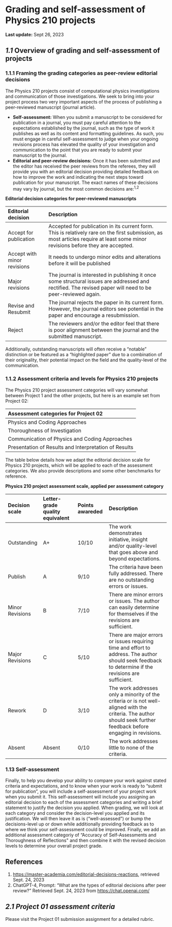 # Grading and self-assessment of Physics 210 projects
**Last update:** Sept 26, 2023

## *1.1* Overview of grading and self-assessment of projects

### 1.1.1 Framing the grading categories as peer-review editorial decisions
The Physics 210 projects consist of computational physics investigations and communication of those investigations. We seek to bring into your project process two very important aspects of the process of publishing a peer-reviewed manuscript (journal article).

* **Self-assessment:** When you submit a manuscript to be considered for publication in a journal, you must pay careful attention to the expectations established by the journal, such as the type of work it publishes as well as its content and formatting guidelines. As such, you must engage in careful self-assessment to judge when your ongoing revisions process has elevated the quality of your investigation and communication to the point that you are ready to submit your manuscript to the journal. 
* **Editorial and peer-review decisions:** Once it has been submitted and the editor has received the peer reviews from the referees, they will provide you with an editorial decision providing detailed feedback on how to improve the work and indicating the next steps toward publication for your manuscript. The exact names of these decisions may vary by journal, but the most common decisions are:<sup>1,2</sup>

**Editorial decision categories for peer-reviewed manuscripts**

| Editorial decision | Description |
| :--- | :--- |
| Accept for publication |Accepted for publication in its current form. This is relatively rare on the first submission, as most articles require at least some minor revisions before they are accepted. |
| Accept with minor revisions | It needs to undergo minor edits and alterations before it will be published |
| Major revisions | The journal is interested in publishing it once some structural issues are addressed and rectified. The revised paper will need to be peer-reviewed again. |
| Revise and Resubmit | The journal rejects the paper in its current form. However, the journal editors see potential in the paper and encourage a resubmission.
Reject  | The reviewers and/or the editor feel that there is poor alignment between the journal and the submitted manuscript. |

Additionally, outstanding manuscripts will often receive a “notable” distinction or be featured as a “highlighted paper” due to a combination of their originality, their potential impact on the field and the quality-level of the communication.

### 1.1.2 Assessment criteria and levels for Physics 210 projects

The Physics 210 project assessment categories will vary somewhat between Project 1 and the other projects, but here is an example set from Project 02:

| Assessment categories for Project 02 |
| :--- |
| Physics and Coding Approaches |
| Thoroughness of Investigation |
| Communication of Physics and Coding Approaches |
| Presentation of Results and Interpretation of Results |

The table below details how we adapt the editorial decision scale for Physics 210 projects, which will be applied to each of the assessment categories. We also provide descriptions and some other benchmarks for reference.

**Physics 210 project assessment scale, applied per assessment category**

| Decision scale | Letter-grade quality equivalent | Points awareded | Description |
| :--- | :--- | :--- | :--- |
| Outstanding | A+ | 10/10 | The work demonstrates initiative, insight and/or quality-level that goes above and beyond expectations. |
| Publish | A | 9/10 | The criteria have been fully addressed. There are no outstanding errors or issues. |
| Minor Revisions | B | 7/10 | There are minor errors or issues. The author can easily determine for themselves if the revisions are sufficient. |
| Major Revisions | C | 5/10 | There are major errors or issues requiring time and effort to address. The author should seek feedback to determine if the revisions are sufficient. |
| Rework | D | 3/10 | The work addresses only a minority of the criteria or is not well-aligned with the criteria. The author should seek further feedback before engaging in revisions. |
| Absent | Absent | 0/10 | The work addresses little to none of the criteria. |

### 1.13 Self-assessment

Finally, to help you develop your ability to compare your work against stated criteria and expectations, and to know when your work is ready to “submit for publication”, you will include a self-assessment of your project work when you submit it. This self-assessment will include you assigning an editorial decision to each of the assessment categories and writing a brief statement to justify the decision you applied. When grading, we will look at each category and consider the decision-level you applied and its justification. We will then leave it as is (“well-assessed”) or bump the decisions-level up or down while additionally providing feedback as to where we think your self-assessment could be improved. Finally, we add an additional assessment categoriy of “Accuracy of Self-Assessments and Thoroughness of Reflections" and then combine it with the revised decision levels to determine your overall project grade.
## **References**
1. https://master-academia.com/editorial-decisions-reactions, retrieved Sept. 24, 2023
2. ChatGPT-4, Prompt: “What are the types of editorial decisions after peer review?” Retrieved Sept. 24, 2023 from https://chat.openai.com/ 


## *2.1 Project 01 assessment criteria*

Please visit the Project 01 submission assignment for a detailed rubric.
